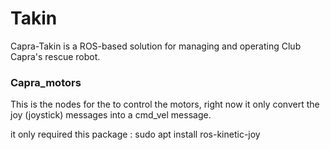 # Takin
 Capra-Takin is a ROS-based solution for managing and operating Club Capra's rescue robot.

### Capra_motors
This is the nodes for the to control the motors, right now it only convert the joy (joystick) messages
into a cmd_vel message.

it only required this package : 
	sudo apt install ros-kinetic-joy 



